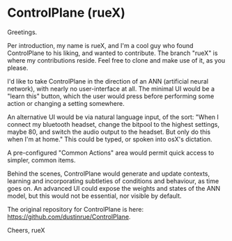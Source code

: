 ControlPlane (rueX)
============

Greetings.

Per introduction, my name is rueX, and I'm a cool guy who found ControlPlane to his liking, and wanted to contribute. The branch "rueX" is where my contributions reside. Feel free to clone and make use of it, as you please.

I'd like to take ControlPlane in the direction of an ANN (artificial neural network), with nearly no user-interface at all. The minimal UI would be a "learn this" button, which the user would press before performing some action or changing a setting somewhere.

An alternative UI would be via natural language input, of the sort: "When I connect my bluetooth headset, change the bitpool to the highest settings, maybe 80, and switch the audio output to the headset. But only do this when I'm at home." This could be typed, or spoken into osX's dictation.

A pre-configured "Common Actions" area would permit quick access to simpler, common items.

Behind the scenes, ControlPlane would generate and update contexts, learning and incorporating subtleties of conditions and behaviour, as time goes on. An advanced UI could expose the weights and states of the ANN model, but this would not be essential, nor visible by default.

The original repository for ControlPlane is here: <https://github.com/dustinrue/ControlPlane>.

Cheers,
rueX
